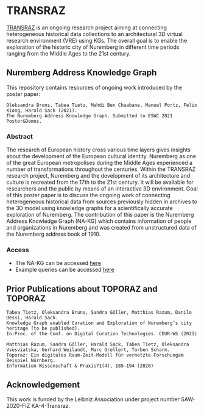 # TRANSRAZ

[TRANSRAZ](https://www.fiz-karlsruhe.de/en/forschung/transraz) is an ongoing research project aiming at connecting heterogeneous historical data collections to an architectural 3D virtual research environment (VRE) using KGs. 
The overall goal is to enable the exploration of the historic city of Nuremberg in different time periods ranging from the Middle Ages to the 21st century.

## Nuremberg Address Knowledge Graph

This repository contains resources of ongoing work introduced by the poster paper:
```
Oleksandra Bruns, Tabea Tietz, Mehdi Ben Chaabane, Manuel Portz, Felix Xiong, Harald Sack (2021). 
The Nuremberg Address Knowledge Graph. Submitted to ESWC 2021 Poster&Demos.
```
### Abstract

The research of European history cross various time layers gives insights about the development of the European cultural identity. Nuremberg as one of the great European metropolises during the Middle Ages experienced a number of transformations throughout the centuries. Within the TRANSRAZ research project, Nuremberg and the development of its architecture and culture is recreated from the 17th to the 21st century. It will be available for researchers and the public by means of an interactive 3D environment. Goal of this poster paper is to discuss the ongoing work of connecting heterogeneous historical data from sources previously hidden in archives to the 3D model using knowledge graphs for a scientifically accurate exploration of Nuremberg. The contribution of this paper is the Nuremberg Address Knowledge Graph (NA-KG) which contains information of people and organizations in Nuremberg and was created from unstructured data of the Nuremberg address book of 1910.

### Access

- The NA-KG can be accessed [here](https://github.com/ISE-FIZKarlsruhe/Transraz/blob/main/NurembergAddressKG/NA-KG.ttl)
- Example queries can be accessed [here](https://github.com/ISE-FIZKarlsruhe/Transraz/blob/main/NurembergAddressKG/SPARQL_Queries/Queries.md)

## Prior Publications about TOPORAZ and TOPORAZ
```
Tabea Tietz, Oleksandra Bruns, Sandra Göller, Matthias Razum, Danilo Dessi, Harald Sack. 
Knowledge Graph enabled Curation and Exploration of Nuremberg’s city heritage [to be published]. 
In:Proc. of the Conf. on Digital Curation Technologies. CEUR-WS (2021)

Matthias Razum, Sandra Göller, Harald Sack, Tabea Tietz, Oleksandra Vsesviatska, Gerhard Weilandt, Marc Grellert, Torben Scharm. 
Toporaz: Ein digitales Raum-Zeit-Modell für vernetzte Forschungam Beispiel Nürnberg. 
Information-Wissenschaft & Praxis71(4), 185–194 (2020)
```

## Acknowledgement 
This work is funded by the Leibniz Association under project number SAW-2020-FIZ KA-4-Transraz. 
